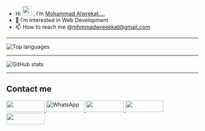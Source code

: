 - Hi <img src="https://raw.githubusercontent.com/aemmadi/aemmadi/master/wave.gif" height=25px /> , I’m [Mohammad Alwrekat....](https://wrekat.vercel.app/)
- 👀 I’m interested in Web Development
- 📫 How to reach me @mhmmadwreekkat@gmail.com

---
![Top languages](https://github-readme-stats.vercel.app/api/top-langs/?username=mhmadwrekat&theme=outrun)

---
![GitHub stats](https://github-readme-stats.vercel.app/api?username=mhmadwrekat&show_icons=true&theme=outrun)

---
## Contact me
<a target='_balnk' href="https://twitter.com/wrekatmhmad">
<img target='_balnk' src="https://img.shields.io/badge/Twitter-1DA1F2?style=for-the-badge&logo=twitter&logoColor=white"width=100px height=30px />
</a>
<a target='_balnk' href="https://wa.me/+962798596928">
<img target='_balnk' alt="WhatsApp" src="https://img.shields.io/badge/WhatsApp-3E7C17?style=for-the-badge&logo=WhatsApp&logoColor=white"width=100px height=30px />
</a>
<a target='_balnk' href="https://www.facebook.com/profile.php?id=100010107875359">
<img target='_balnk' src="https://img.shields.io/badge/Facebook-1877F2?style=for-the-badge&logo=facebook&logoColor=white"width=100px height=30px />
</a>
<a target='_balnk' href="https://www.instagram.com/mhmadwrekatt?r=nametag">
<img target='_balnk' src="https://img.shields.io/badge/Instagram-E4405F?style=for-the-badge&logo=instagram&logoColor=white"width=100px height=30px/>
</a>
<a target='_balnk' href="https://www.linkedin.com/in/mohammad-alwrekat">
<img target='_balnk' src="https://img.shields.io/badge/LinkedIn-0077B5?style=for-the-badge&logo=linkedin&logoColor=white"width=100px height=30px />



<!---
mhmadwrekat/mhmadwrekat is a ✨ special ✨ repository because its `README.md` (this file) appears on your GitHub profile.
You can click the Preview link to take a look at your changes.
--->
